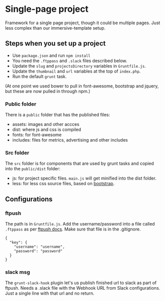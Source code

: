 Single-page project
==============================

Framework for a single page project, though it could be multiple pages. Just less complex than our immersive-template setup.

## Steps when you set up a project

* Use `package.json` and run `npm install`
* You need the `.ftppass` and `.slack` files described below.
* Update the `slug` and `projectsDirectory` variables in `Gruntfile.js`.
* Update the `thumbnail` and `url` variables at the top of `index.php`.
* Run the default `grunt` task.

(At one point we used bower to pull in font-awesome, bootstrap and jquery, but these are now pulled in through npm.)

### Public folder
There is a `public` folder that has the published files:
* assets: images and other accces
* dist: where js and css is compiled
* fonts: for font-awesome
* includes: files for metrics, advertising and other includes

### Src folder
The `src` folder is for components that are used by grunt tasks and copied into the `public/dist` folder:
* js: for project specific files. `main.js` will get minified into the dist folder.
* less: for less css source files, based on [bootstrap](http://getbootstrap.com/getting-started/).


## Configurations

### ftpush

The path is in `Gruntfile.js`. Add the username/password into a file called `.ftppass` as per [ftpush docs](https://www.npmjs.com/package/grunt-ftpush). Make sure that file is in the .gitignore.


```
{
  "key": {
    "username": "username",
    "password": "password"
  }
}
```

### slack msg

The `grunt-slack-hook` plugin let's us publish finished url to slack as part of ftpush. Needs a .slack file with the Webhook URL from Slack configurations. Just a single line with that url and no return.

